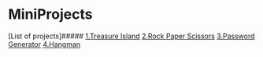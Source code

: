 # MiniProjects
[List of projects]#####
[1.Treasure Island](https://github.com/amlanacharya/MiniProjects/blob/main/treasureisland.py)
[2.Rock Paper Scissors](https://github.com/amlanacharya/MiniProjects/blob/main/RockPaperScissors.py)
[3.Password Generator](https://github.com/amlanacharya/MiniProjects/blob/main/PasswordGenerator.py)
[4.Hangman](https://github.com/amlanacharya/MiniProjects/tree/main/Hangman)
